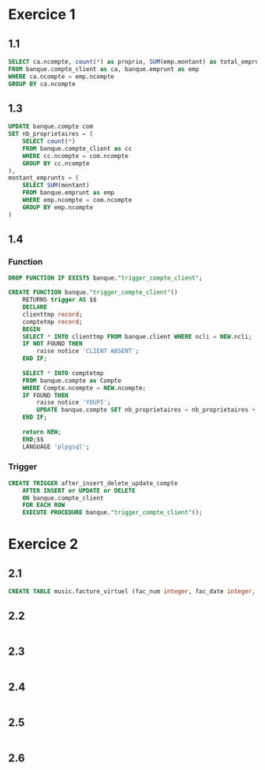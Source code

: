# Exercice 1

## 1.1

```sql
SELECT ca.ncompte, count(*) as proprio, SUM(emp.montant) as total_emprunt
FROM banque.compte_client as ca, banque.emprunt as emp
WHERE ca.ncompte = emp.ncompte
GROUP BY ca.ncompte
```

## 1.3

```sql
UPDATE banque.compte com
SET nb_proprietaires = (
	SELECT count(*)
	FROM banque.compte_client as cc
	WHERE cc.ncompte = com.ncompte
	GROUP BY cc.ncompte
),
montant_emprunts = (
	SELECT SUM(montant)
	FROM banque.emprunt as emp
	WHERE emp.ncompte = com.ncompte
	GROUP BY emp.ncompte
)
```
## 1.4

### Function

```sql
DROP FUNCTION IF EXISTS banque."trigger_compte_client";

CREATE FUNCTION banque."trigger_compte_client"()
    RETURNS trigger AS $$
	DECLARE
	clienttmp record;
	comptetmp record;
 	BEGIN
	SELECT * INTO clienttmp FROM banque.client WHERE ncli = NEW.ncli;
	IF NOT FOUND THEN
		raise notice 'CLIENT ABSENT';
	END IF;
	
    SELECT * INTO comptetmp
	FROM banque.compte as Compte
	WHERE Compte.ncompte = NEW.ncompte;
	IF FOUND THEN
		raise notice 'YOUPI';
		UPDATE banque.compte SET nb_proprietaires = nb_proprietaires + 1 WHERE ncompte = comptetmp.ncompte;
	END IF;
	
	return NEW;
	END;$$
	LANGUAGE 'plpgsql';
```

### Trigger

```sql
CREATE TRIGGER after_insert_delete_update_compte
    AFTER INSERT or UPDATE or DELETE
    ON banque.compte_client
    FOR EACH ROW
    EXECUTE PROCEDURE banque."trigger_compte_client"();
```

# Exercice 2

## 2.1

```sql
CREATE TABLE music.facture_virtuel (fac_num integer, fac_date integer, fac_montant integer) PARTITION BY RANGE(fac_date);
```

## 2.2

```sql

```

## 2.3

```sql

```

## 2.4

```sql

```

## 2.5

```sql

```

## 2.6

```sql

```